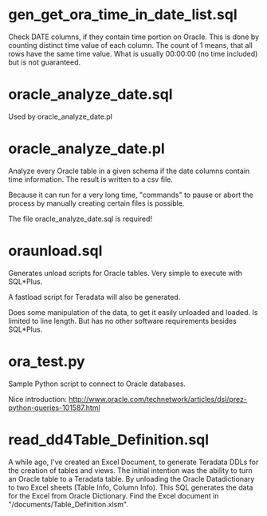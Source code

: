 gen_get_ora_time_in_date_list.sql
=================================
Check DATE columns, if they contain time portion on Oracle.
This is done by counting distinct time value of each column.
The count of 1 means, that all rows have the same time value.
What is usually 00:00:00 (no time included) but is not guaranteed.

oracle_analyze_date.sql
=======================
Used by oracle_analyze_date.pl

oracle_analyze_date.pl
======================
Analyze every Oracle table in a given schema if the date columns contain time information.
The result is written to a csv file.

Because it can run for a very long time, "commands" to pause or abort the
process by manually creating certain files is possible.

The file oracle_analyze_date.sql is required!

oraunload.sql
=============
Generates unload scripts for Oracle tables. Very simple to execute with SQL*Plus.

A fastload script for Teradata will also be generated.

Does some manipulation of the data, to get it easily unloaded and loaded.
Is limited to line length. But has no other software requirements besides SQL*Plus.

ora_test.py
===========
Sample Python script to connect to Oracle databases.

Nice introduction: http://www.oracle.com/technetwork/articles/dsl/prez-python-queries-101587.html


read_dd4Table_Definition.sql
============================
A while ago, I've created an Excel Document, to generate Teradata DDLs for the creation of tables and views.
The initial intention was the ability to turn an Oracle table to a Teradata table.
By unloading the Oracle Datadictionary to two Excel sheets (Table Info, Column Info).
This SQL generates the data for the Excel from Oracle Dictionary.
Find the Excel document in "/documents/Table_Definition.xlsm".
